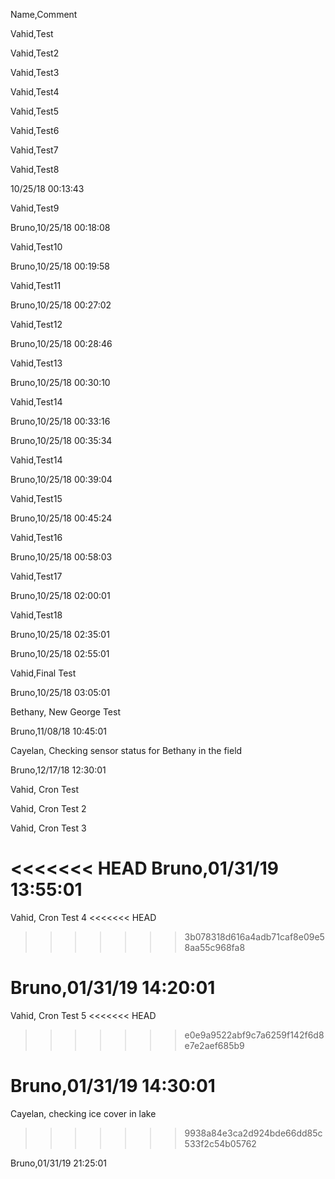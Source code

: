 Name,Comment

Vahid,Test 

Vahid,Test2

Vahid,Test3

Vahid,Test4

Vahid,Test5

Vahid,Test6

Vahid,Test7

Vahid,Test8

10/25/18 00:13:43

Vahid,Test9

Bruno,10/25/18 00:18:08

Vahid,Test10

Bruno,10/25/18 00:19:58

Vahid,Test11

Bruno,10/25/18 00:27:02

Vahid,Test12

Bruno,10/25/18 00:28:46

Vahid,Test13

Bruno,10/25/18 00:30:10

Vahid,Test14

Bruno,10/25/18 00:33:16

Bruno,10/25/18 00:35:34

Vahid,Test14

Bruno,10/25/18 00:39:04

Vahid,Test15

Bruno,10/25/18 00:45:24

Vahid,Test16

Bruno,10/25/18 00:58:03

Vahid,Test17

Bruno,10/25/18 02:00:01

Vahid,Test18

Bruno,10/25/18 02:35:01

Bruno,10/25/18 02:55:01

Vahid,Final Test

Bruno,10/25/18 03:05:01

Bethany, New George Test

Bruno,11/08/18 10:45:01

Cayelan, Checking sensor status for Bethany in the field

Bruno,12/17/18 12:30:01

Vahid, Cron Test

Vahid, Cron Test 2

Vahid, Cron Test 3

<<<<<<< HEAD
Bruno,01/31/19 13:55:01
=======
Vahid, Cron Test 4
<<<<<<< HEAD
>>>>>>> 3b078318d616a4adb71caf8e09e58aa55c968fa8

Bruno,01/31/19 14:20:01
=======

Vahid, Cron Test 5
<<<<<<< HEAD
>>>>>>> e0e9a9522abf9c7a6259f142f6d8e7e2aef685b9

Bruno,01/31/19 14:30:01
=======

Cayelan, checking ice cover in lake 
>>>>>>> 9938a84e3ca2d924bde66dd85c533f2c54b05762

Bruno,01/31/19 21:25:01

